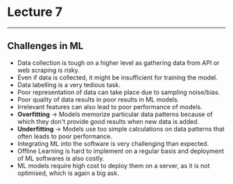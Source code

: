 # Lecture 7

---

## Challenges in ML

- Data collection is tough on a higher level as gathering data from API or web scraping is risky.
- Even if data is collected, it might be insufficient for training the model.
- Data labelling is a very tedious task.
- Poor representation of data can take place due to sampling noise/bias.
- Poor quality of data results in poor results in ML models.
- Irrelevant features can also lead to poor performance of models.
  <br>
- **Overfitting** &rarr; Models memorize particular data patterns because of which they don't provide good results when new data is added.
  <br>
- **Underfitting** &rarr; Models use too simple calculations on data patterns that often leads to poor performance.
  <br>
- Integrating ML into the software is very challenging than expected.
- Offline Learning is hard to implement on a regular basis and deployment of ML softwares is also costly.
- ML models require high cost to deploy them on a server, as it is not optimised, which is again a big ask.
